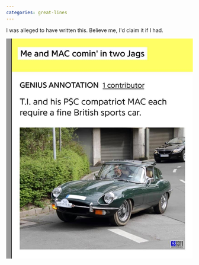 ```yaml
---
categories: great-lines
---
```


I was alleged to have written this. Believe me, I'd claim it if I had.

![caption](https://raw.githubusercontent.com/muneer78/muneer78.github.io/master/images/ca.jpeg)
 


